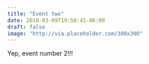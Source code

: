 ```yaml
---
title: "Event two"
date: 2018-03-09T19:50:41-06:00
draft: false
image: "http://via.placeholder.com/300x300"
---
```


Yep, event number 2!!!
